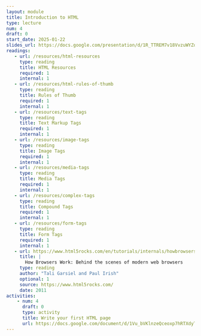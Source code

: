 ```yaml
---
layout: module
title: Introduction to HTML
type: lecture
num: 4
draft: 0
start_date: 2025-01-22
slides_url: https://docs.google.com/presentation/d/1R_TTREM7v18VvzuWYZqFGCGvD2-weoSf/edit#slide=id.p1
readings:
   - url: /resources/html-resources
     type: reading
     title: HTML Resources
     required: 1
     internal: 1
   - url: /resources/html-rules-of-thumb
     type: reading
     title: Rules of Thumb
     required: 1
     internal: 1
   - url: /resources/text-tags
     type: reading
     title: Text Markup Tags
     required: 1
     internal: 1
   - url: /resources/image-tags
     type: reading
     title: Image Tags
     required: 1
     internal: 1
   - url: /resources/media-tags
     type: reading
     title: Media Tags
     required: 1
     internal: 1
   - url: /resources/complex-tags
     type: reading
     title: Compound Tags
     required: 1
     internal: 1
   - url: /resources/form-tags
     type: reading
     title: Form Tags
     required: 1
     internal: 1
   - url: https://www.html5rocks.com/en/tutorials/internals/howbrowserswork/
     title: |
       How Browsers Work: Behind the scenes of modern web browsers
     type: reading
     author: "Tali Garsiel and Paul Irish"
     optional: 1
     source: https://www.html5rocks.com/
     date: 2011
activities:
    - num: 4
      draft: 0
      type: activity
      title: Write your first HTML page
      url: https://docs.google.com/document/d/1Vu_bVKlnzeQceoxp7hRTXdyTeCcLDQIz/edit?usp=sharing&ouid=113376576186080604800&rtpof=true&sd=true
---
```


